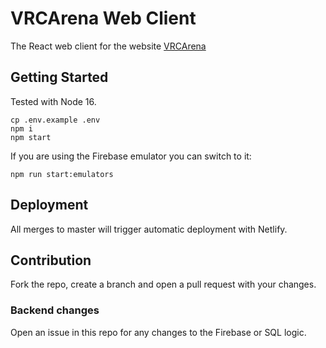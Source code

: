 # VRCArena Web Client

The React web client for the website [VRCArena](https://www.vrcarena.com)

## Getting Started

Tested with Node 16.

    cp .env.example .env
    npm i
    npm start

If you are using the Firebase emulator you can switch to it:

    npm run start:emulators

## Deployment

All merges to master will trigger automatic deployment with Netlify.

## Contribution

Fork the repo, create a branch and open a pull request with your changes.

### Backend changes

Open an issue in this repo for any changes to the Firebase or SQL logic.
